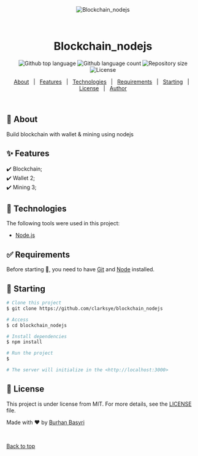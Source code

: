 <div align="center" id="top"> 
  <img src="./.github/app.gif" alt="Blockchain_nodejs" />

  &#xa0;

  <!-- <a href="https://blockchain_nodejs.netlify.app">Demo</a> -->
</div>

<h1 align="center">Blockchain_nodejs</h1>

<p align="center">
  <img alt="Github top language" src="https://img.shields.io/github/languages/top/clarksye/blockchain_nodejs?color=56BEB8">

  <img alt="Github language count" src="https://img.shields.io/github/languages/count/clarksye/blockchain_nodejs?color=56BEB8">

  <img alt="Repository size" src="https://img.shields.io/github/repo-size/clarksye/blockchain_nodejs?color=56BEB8">

  <img alt="License" src="https://img.shields.io/github/license/clarksye/blockchain_nodejs?color=56BEB8">

  <!-- <img alt="Github issues" src="https://img.shields.io/github/issues/clarksye/blockchain_nodejs?color=56BEB8" /> -->

  <!-- <img alt="Github forks" src="https://img.shields.io/github/forks/clarksye/blockchain_nodejs?color=56BEB8" /> -->

  <!-- <img alt="Github stars" src="https://img.shields.io/github/stars/clarksye/blockchain_nodejs?color=56BEB8" /> -->
</p>

<!-- Status -->

<!-- <h4 align="center"> 
	🚧  Blockchain_nodejs 🚀 Under construction...  🚧
</h4> 

<hr> -->

<p align="center">
  <a href="#dart-about">About</a> &#xa0; | &#xa0; 
  <a href="#sparkles-features">Features</a> &#xa0; | &#xa0;
  <a href="#rocket-technologies">Technologies</a> &#xa0; | &#xa0;
  <a href="#white_check_mark-requirements">Requirements</a> &#xa0; | &#xa0;
  <a href="#checkered_flag-starting">Starting</a> &#xa0; | &#xa0;
  <a href="#memo-license">License</a> &#xa0; | &#xa0;
  <a href="https://github.com/clarksye" target="_blank">Author</a>
</p>

<br>

## :dart: About ##

Build blockchain with wallet & mining using nodejs

## :sparkles: Features ##

:heavy_check_mark: Blockchain;\
:heavy_check_mark: Wallet 2;\
:heavy_check_mark: Mining 3;

## :rocket: Technologies ##

The following tools were used in this project:

- [Node.js](https://nodejs.org/en/)

## :white_check_mark: Requirements ##

Before starting :checkered_flag:, you need to have [Git](https://git-scm.com) and [Node](https://nodejs.org/en/) installed.

## :checkered_flag: Starting ##

```bash
# Clone this project
$ git clone https://github.com/clarksye/blockchain_nodejs

# Access
$ cd blockchain_nodejs

# Install dependencies
$ npm install

# Run the project
$ 

# The server will initialize in the <http://localhost:3000>
```

## :memo: License ##

This project is under license from MIT. For more details, see the [LICENSE](LICENSE.md) file.


Made with :heart: by <a href="https://github.com/clarksye" target="_blank">Burhan Basyri</a>

&#xa0;

<a href="#top">Back to top</a>
